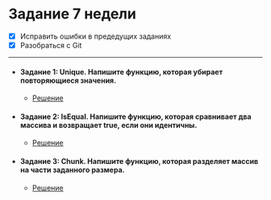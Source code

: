 # **Задание 7 недели**

- [X] Исправить ошибки в предедущих заданиях
- [X] Разобраться с Git
---
+ #### Задание 1: Unique. Напишите функцию, которая убирает повторяющиеся значения.
  + [Решение](https://github.com/Kalinin-Alexander/first_rep/blob/main/7thWeekRepositary/task1.js)
+ #### Задание 2: IsEqual. Напишите функцию, которая сравнивает два массива и возвращает true, если они идентичны.
  + [Решение](https://github.com/Kalinin-Alexander/first_rep/blob/main/7thWeekRepositary/task2.js)
+ #### Задание 3: Chunk. Напишите функцию, которая разделяет массив на части заданного размера.
  + [Решение](https://github.com/Kalinin-Alexander/first_rep/blob/main/7thWeekRepositary/task3.js)
